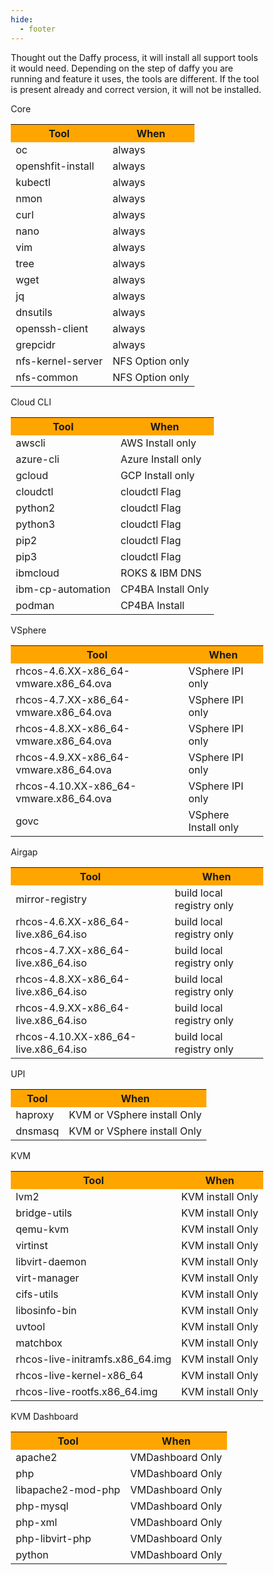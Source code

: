 ```yaml
---
hide:
  - footer
---
```

<head>
<style>
* {
  box-sizing: border-box;
}

.row {
  margin-left:-5px;
  margin-right:-5px;
}

.column {
  float: left;
  width: 50%;
  padding: 5px;
}

/* Clearfix (clear floats) */
.row::after {
  content: "";
  clear: both;
  display: table;
}

table {
  border-collapse: collapse;
  border-spacing: 0;
  width: 100%;
  border: 1px solid #ddd;
}

th, td {
  text-align: left;
  padding: 16px;
}

tr:nth-child(even) {
  background-color: #f2f2f2;
}
</style>
</head>

Thought out the Daffy process,  it will install all support tools it would need. Depending on the step of daffy you are running and feature it uses, the tools are different.
If the tool is present already and correct version, it will not be installed.

<div class="row">
  <div class="column">Core
    <table>
      <tr>
        <th bgcolor="#FFA500">Tool</th>
        <th bgcolor="#FFA500">When</th>
      </tr>
      <tr>
        <td>oc</td>
        <td>always</td>
      </tr>
      <tr>
        <td>openshfit-install</td>
        <td>always</td>
      </tr>
      <tr>
        <td>kubectl</td>
        <td>always</td>
      </tr>
      <tr>
        <td>nmon</td>
        <td>always</td>
      </tr>
      <tr>
        <td>curl</td>
        <td>always</td>
      </tr>
      <tr>
        <td>nano</td>
        <td>always</td>
      </tr>
      <tr>
        <td>vim</td>
        <td>always</td>
      </tr>
      <tr>
        <td>tree</td>
        <td>always</td>
      </tr>
      <tr>
        <td>wget</td>
        <td>always</td>
      </tr>
      <tr>
        <td>jq</td>
        <td>always</td>
      </tr>
      <tr>
        <td>dnsutils</td>
        <td>always</td>
      </tr>
      <tr>
        <td>openssh-client</td>
        <td>always</td>
      </tr>
      <tr>
        <td>grepcidr</td>
        <td>always</td>
      </tr>
      <tr>
        <td>nfs-kernel-server</td>
        <td>NFS Option only </td>
      </tr>
      <tr>
        <td>nfs-common</td>
        <td>NFS Option only </td>
      </tr>
    </table>
  </div>
  <div class="column">Cloud CLI
    <table>
      <tr>
        <th bgcolor="#FFA500">Tool</th>
        <th bgcolor="#FFA500">When</th>
      </tr>
      <tr>
        <td>awscli</td>
        <td>AWS Install only</td>
      </tr>
      <tr>
        <td>azure-cli </td>
        <td>Azure Install only </td>
      </tr>
      <tr>
        <td>gcloud</td>
        <td>GCP Install only </td>
      </tr>
      <tr>
        <td>cloudctl</td>
        <td>cloudctl Flag</td>
      </tr>
      <tr>
        <td>python2</td>
        <td>cloudctl Flag</td>
      </tr>
      <tr>
        <td>python3</td>
        <td>cloudctl Flag</td>
      </tr>
      <tr>
        <td>pip2</td>
        <td>cloudctl Flag</td>
      </tr>
      <tr>
        <td>pip3</td>
        <td>cloudctl Flag</td>
      </tr>
      <tr>
        <td>ibmcloud</td>
        <td>ROKS & IBM DNS</td>
      </tr>
      <tr>
        <td>ibm-cp-automation </td>
        <td>CP4BA Install Only</td>
      </tr>
      <tr>
        <td>podman</td>
        <td>CP4BA Install</td>
      </tr>
    </table>
  </div>
  <div class="column">VSphere
    <table>
      <tr>
        <th bgcolor="#FFA500">Tool</th>
        <th bgcolor="#FFA500">When</th>
      </tr>
      <tr>
        <td>rhcos-4.6.XX-x86_64-vmware.x86_64.ova</td>
        <td>VSphere IPI only</td>
      </tr>
      <tr>
        <td>rhcos-4.7.XX-x86_64-vmware.x86_64.ova </td>
        <td>VSphere IPI only</td>
      </tr>
      <tr>
        <td>rhcos-4.8.XX-x86_64-vmware.x86_64.ova</td>
        <td>VSphere IPI only </td>
      </tr>
      <tr>
        <td>rhcos-4.9.XX-x86_64-vmware.x86_64.ova</td>
        <td>VSphere IPI only </td>
      </tr>
      <tr>
        <td>rhcos-4.10.XX-x86_64-vmware.x86_64.ova</td>
        <td>VSphere IPI only </td>
      </tr>
      <tr>
        <td>govc</td>
        <td>VSphere Install only</td>
      </tr>
    </table>
  </div>
  <div class="column">Airgap
    <table>
      <tr>
        <th bgcolor="#FFA500">Tool</th>
        <th bgcolor="#FFA500">When</th>
      </tr>
      <tr>
        <td>mirror-registry</td>
        <td>build local registry only</td>
      </tr>
      <tr>
        <td>rhcos-4.6.XX-x86_64-live.x86_64.iso </td>
        <td>build local registry only</td>
      </tr>
      <tr>
        <td>rhcos-4.7.XX-x86_64-live.x86_64.iso </td>
        <td>build local registry only</td>
      </tr>
      <tr>
        <td>rhcos-4.8.XX-x86_64-live.x86_64.iso </td>
        <td>build local registry only</td>
      </tr>
      <tr>
        <td>rhcos-4.9.XX-x86_64-live.x86_64.iso </td>
        <td>build local registry only</td>
      </tr>
      <tr>
        <td>rhcos-4.10.XX-x86_64-live.x86_64.iso </td>
        <td>build local registry only</td>
      </tr>
    </table>
  </div>
</div>
<div class="row">
  <div class="column">UPI
    <table>
      <tr>
        <th bgcolor="#FFA500">Tool</th>
        <th bgcolor="#FFA500">When</th>
      </tr>
      <tr>
        <td>haproxy</td>
        <td>KVM or VSphere install Only</td>
      </tr>
      <tr>
        <td>dnsmasq</td>
        <td>KVM or VSphere install Only</td>
      </tr>
    </table>
  </div>
  <div class="column">KVM
    <table>
      <tr>
        <th bgcolor="#FFA500">Tool</th>
        <th bgcolor="#FFA500">When</th>
      </tr>
      <tr>
        <td>lvm2</td>
        <td>KVM install Only </td>
      </tr>
      <tr>
        <td>bridge-utils</td>
        <td>KVM install Only </td>
      </tr>
      <tr>
        <td>qemu-kvm</td>
        <td>KVM install Only </td>
      </tr>
      <tr>
        <td>virtinst</td>
        <td>KVM install Only </td>
      </tr>
      <tr>
        <td> libvirt-daemon </td>
        <td>KVM install Only </td>
      </tr>
      <tr>
        <td> virt-manager </td>
        <td>KVM install Only </td>
      </tr>
      <tr>
        <td> cifs-utils  </td>
        <td>KVM install Only </td>
      </tr>
      <tr>
        <td>libosinfo-bin  </td>
        <td>KVM install Only </td>
      </tr>
      <tr>
        <td>uvtool</td>
        <td>KVM install Only </td>
      </tr>
      <tr>
        <td>matchbox</td>
        <td>KVM install Only </td>
      </tr>
      <tr>
        <td> rhcos-live-initramfs.x86_64.img </td>
        <td>KVM install Only </td>
      </tr>
      <tr>
        <td>rhcos-live-kernel-x86_64 </td>
        <td>KVM install Only </td>
      </tr>
      <tr>
        <td>rhcos-live-rootfs.x86_64.img </td>
        <td>KVM install Only </td>
      </tr>
    </table>
  </div>
  <div class="column">KVM Dashboard
    <table>
      <tr>
        <th bgcolor="#FFA500">Tool</th>
        <th bgcolor="#FFA500">When</th>
      </tr>
      <tr>
        <td>apache2</td>
        <td>VMDashboard Only</td>
      </tr>
      <tr>
        <td>php</td>
        <td>VMDashboard Only </td>
      </tr>
      <tr>
        <td>libapache2-mod-php </td>
        <td>VMDashboard Only </td>
      </tr>
      <tr>
        <td>php-mysql </td>
        <td>VMDashboard Only </td>
      </tr>
      <tr>
        <td>php-xml </td>
        <td>VMDashboard Only </td>
      </tr>
      <tr>
        <td>php-libvirt-php </td>
        <td>VMDashboard Only </td>
      </tr>
      <tr>
        <td>python </td>
        <td>VMDashboard Only </td>
      </tr>
    </table>
  </div>
</div>

